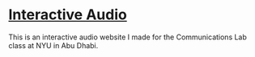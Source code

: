 # [Interactive Audio](http://mdk353.imnyuad.com/Assignment_2/)


This is an interactive audio website I made for the Communications Lab class at NYU in Abu Dhabi.

